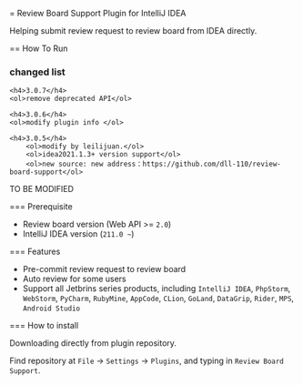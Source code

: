 = Review Board Support Plugin for IntelliJ IDEA

Helping submit review request to review board from IDEA directly.

== How To Run

### changed list
    <h4>3.0.7</h4>
    <ol>remove deprecated API</ol>

    <h4>3.0.6</h4>
    <ol>modify plugin info </ol>

    <h4>3.0.5</h4>
        <ol>modify by leilijuan.</ol>
        <ol>idea2021.1.3+ version support</ol>
        <ol>new source: new address：https://github.com/dll-110/review-board-support</ol>


TO BE MODIFIED

=== Prerequisite

* Review board version (Web API &gt;= `2.0`)
* IntelliJ IDEA version (`211.0 ~`)

=== Features

* Pre-commit review request to review board
* Auto review for some users
* Support all Jetbrins series products, including `IntelliJ IDEA`, `PhpStorm`, `WebStorm`, `PyCharm`, `RubyMine`, `AppCode`, `CLion`, `GoLand`, `DataGrip`, `Rider`, `MPS`, `Android Studio`

=== How to install

Downloading directly from plugin repository.

Find repository at `File` -&gt; `Settings` -&gt; `Plugins`, and typing in `Review Board Support`.
